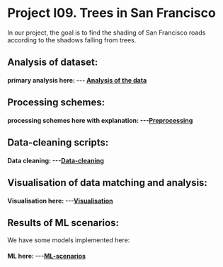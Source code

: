 # Project I09. Trees in San Francisco

In our project, the goal is to find the shading of San Francisco roads according to the shadows falling from trees.


## Analysis of dataset:


#### primary analysis here:  --- [Analysis of the data](https://github.com/janfiszer/trees-in-san-francisco/tree/main/analysis)

## Processing schemes:

#### processing schemes here with explanation: ---[Preprocessing](https://github.com/janfiszer/trees-in-san-francisco/tree/main/processing_schemes)

## Data-cleaning scripts:

#### Data cleaning: ---[Data-cleaning](https://github.com/janfiszer/trees-in-san-francisco/tree/main/data_cleaning)


## Visualisation of data matching and analysis:

 #### Visualisation here: ---[Visualisation](https://github.com/janfiszer/trees-in-san-francisco/tree/main/visualisations)

## Results of ML scenarios:

 We have some models implemented here:

 #### ML here: ---[ML-scenarios](https://github.com/janfiszer/trees-in-san-francisco/tree/main/machine_learning)
 
